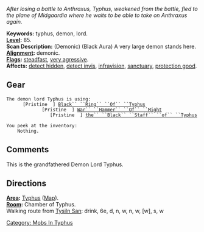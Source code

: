 *After losing a battle to Anthraxus, Typhus, weakened from the battle,
fled to the plane of Midgaardia where he waits to be able to take on
Anthraxus again.*

**Keywords:** typhus, demon, lord.  
**[Level](Level "wikilink"):** 85.  
**Scan Description:** (Demonic) (Black Aura) A very large demon stands
here.  
**[Alignment](Alignment "wikilink"):** demonic.  
**[Flags](:Category:_Mob_Types "wikilink"):**
[steadfast](Steadfast "wikilink"), [very
agressive](Aggressive_Mobs "wikilink").  
**Affects:** [detect hidden](Detect_Hidden "wikilink"), [detect
invis](Detect_Invis "wikilink"), [infravision](Infravision "wikilink"),
[sanctuary](Sanctuary "wikilink"), [protection
good](Protection_Good "wikilink").  

## Gear

`The demon lord Typhus is using:`  
`  `<worn on finger>`    [Pristine  ] `[`Black`` ``Ring`` ``Of`` ``Typhus`](Black_Ring_Of_Typhus "wikilink")  
`  `<wielded>`           [Pristine  ] `[`War`` ``Hammer`` ``Of`` ``Might`](War_Hammer_Of_Might "wikilink")  
`  `<held>`              [Pristine  ] `[`the`` ``Black`` ``Staff`` ``of`` ``Typhus`](Black_Staff_Of_Typhus "wikilink")  
  
`You peek at the inventory:`  
`    Nothing.`

## Comments

This is the grandfathered Demon Lord Typhus.

## Directions

**[Area](:Category:_Areas "wikilink"):**
[Typhus](:Category:_Typhus "wikilink") ([Map](Typhus_Map "wikilink")).  
**[Room](:Category:_Rooms "wikilink"):** Chamber of Typhus.  
Walking route from [Tysiln San](Tysiln_San "wikilink"): drink, 6e, d, n,
w, n, w, \[w\], s, w

[Category: Mobs In Typhus](Category:_Mobs_In_Typhus "wikilink")
